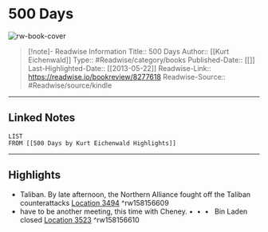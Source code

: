 # 500 Days

![rw-book-cover](https://images-na.ssl-images-amazon.com/images/I/51i-BYpLzrL._SL200_.jpg)
<br>
>[!note]- Readwise Information
>Title:: 500 Days
>Author:: [[Kurt Eichenwald]]
>Type:: #Readwise/category/books
>Published-Date:: [[]]
>Last-Highlighted-Date:: [[2013-05-22]]
>Readwise-Link:: https://readwise.io/bookreview/8277618
>Readwise-Source:: #Readwise/source/kindle
--- 

## Linked Notes
```dataview
LIST
FROM [[500 Days by Kurt Eichenwald Highlights]]
```

---

## Highlights
- Taliban. By late afternoon, the Northern Alliance fought off the Taliban counterattacks [Location 3494](https://readwise.io/open/158156609) ^rw158156609
- have to be another meeting, this time with Cheney. •  •  •   Bin Laden closed [Location 3523](https://readwise.io/open/158156610) ^rw158156610
